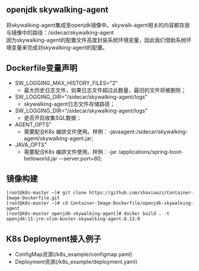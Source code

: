 ## openjdk skywalking-agent
将skywalking-agent集成至openjdk镜像中。skywalk-agent相关的内容都存放与镜像中的路径：/sidecar/skywalking-agent  
因为skywalking-agent的配置文件高度封装系统环境变量，因此我们借助系统环境变量来完成对skywalking-agent的配置。

## Dockerfile变量声明
- SW_LOGGING_MAX_HISTORY_FILES="2"
  - 最大历史日志文件，如果日志文件超过此数量，最旧的文件将被删除；
- SW_LOGGING_DIR="/sidecar/skywalking-agent/logs"
  - skywalking-agent日志文件存储路径；
- SW_LOGGING_DIR="/sidecar/skywalking-agent/logs"
  - 是否开启收集SQL数据；
- AGENT_OPTS"
  - 需要配合K8s 编排文件使用。样例：-javaagent:/sidecar/skywalking-agent/skywalking-agent.jar;
- JAVA_OPTS"
  - 需要配合K8s 编排文件使用。样例：-jar /applications/spring-boot-helloworld.jar --server.port=80;

## 镜像构建
```
[root@k8s-master ~]# git clone https://github.com/shaxiaozz/Container-Image-Dockerfile.git
[root@k8s-master ~]# cd Container-Image-Dockerfile/openjdk-skywalking-agent
[root@k8s-master openjdk-skywalking-agent]# docker build . -t openjdk:11-jre-slim-buster-skywalking-agent-8.13.0
```

## K8s Deployment接入例子  
  - ConfigMap资源(/k8s_example/configmap.yaml)
  - Deployment资源(/k8s_example/deployment.yaml)

